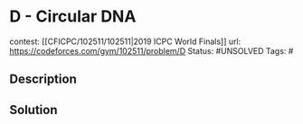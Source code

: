 # D - Circular DNA

contest: [[CFICPC/102511/102511|2019 ICPC World Finals]]
url: https://codeforces.com/gym/102511/problem/D
Status: #UNSOLVED
Tags: #

## Description

## Solution

